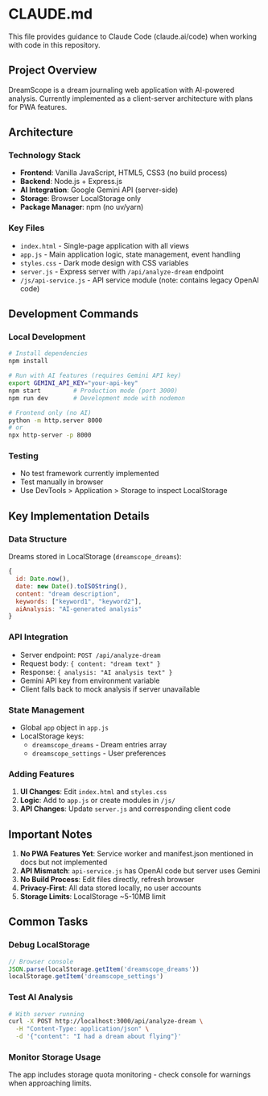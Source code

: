 # CLAUDE.md

This file provides guidance to Claude Code (claude.ai/code) when working with code in this repository.

## Project Overview

DreamScope is a dream journaling web application with AI-powered analysis. Currently implemented as a client-server architecture with plans for PWA features.

## Architecture

### Technology Stack
- **Frontend**: Vanilla JavaScript, HTML5, CSS3 (no build process)
- **Backend**: Node.js + Express.js
- **AI Integration**: Google Gemini API (server-side)
- **Storage**: Browser LocalStorage only
- **Package Manager**: npm (no uv/yarn)

### Key Files
- `index.html` - Single-page application with all views
- `app.js` - Main application logic, state management, event handling
- `styles.css` - Dark mode design with CSS variables
- `server.js` - Express server with `/api/analyze-dream` endpoint
- `/js/api-service.js` - API service module (note: contains legacy OpenAI code)

## Development Commands

### Local Development

```bash
# Install dependencies
npm install

# Run with AI features (requires Gemini API key)
export GEMINI_API_KEY="your-api-key"
npm start         # Production mode (port 3000)
npm run dev       # Development mode with nodemon

# Frontend only (no AI)
python -m http.server 8000
# or
npx http-server -p 8000
```

### Testing
- No test framework currently implemented
- Test manually in browser
- Use DevTools > Application > Storage to inspect LocalStorage

## Key Implementation Details

### Data Structure
Dreams stored in LocalStorage (`dreamscope_dreams`):
```javascript
{
  id: Date.now(),
  date: new Date().toISOString(),
  content: "dream description",
  keywords: ["keyword1", "keyword2"],
  aiAnalysis: "AI-generated analysis"
}
```

### API Integration
- Server endpoint: `POST /api/analyze-dream`
- Request body: `{ content: "dream text" }`
- Response: `{ analysis: "AI analysis text" }`
- Gemini API key from environment variable
- Client falls back to mock analysis if server unavailable

### State Management
- Global `app` object in `app.js`
- LocalStorage keys:
  - `dreamscope_dreams` - Dream entries array
  - `dreamscope_settings` - User preferences

### Adding Features
1. **UI Changes**: Edit `index.html` and `styles.css`
2. **Logic**: Add to `app.js` or create modules in `/js/`
3. **API Changes**: Update `server.js` and corresponding client code

## Important Notes

1. **No PWA Features Yet**: Service worker and manifest.json mentioned in docs but not implemented
2. **API Mismatch**: `api-service.js` has OpenAI code but server uses Gemini
3. **No Build Process**: Edit files directly, refresh browser
4. **Privacy-First**: All data stored locally, no user accounts
5. **Storage Limits**: LocalStorage ~5-10MB limit

## Common Tasks

### Debug LocalStorage
```javascript
// Browser console
JSON.parse(localStorage.getItem('dreamscope_dreams'))
localStorage.getItem('dreamscope_settings')
```

### Test AI Analysis
```bash
# With server running
curl -X POST http://localhost:3000/api/analyze-dream \
  -H "Content-Type: application/json" \
  -d '{"content": "I had a dream about flying"}'
```

### Monitor Storage Usage
The app includes storage quota monitoring - check console for warnings when approaching limits.